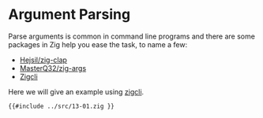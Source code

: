 # Argument Parsing

Parse arguments is common in command line programs and there are some packages in Zig help you ease the task, to name a few:

- [Hejsil/zig-clap](https://github.com/Hejsil/zig-clap)
- [MasterQ32/zig-args](https://github.com/MasterQ32/zig-args/)
- [Zigcli](https://zigcli.liujiacai.net/)

Here we will give an example using [zigcli](https://github.com/jiacai2050/zigcli).

```zig
{{#include ../src/13-01.zig }}
```
